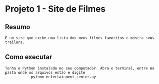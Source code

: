 # Projeto 1 - Site de Filmes 
## Resumo
    É um site que exibe uma lista dos meus filmes favoritos e mostra seus trailers.
    
## Como executar
    Tenha o Python instalado no seu computador. Abra o terminal, entre na pasta onde os arquivos estão e digite
                python entertainment_center.py
    

